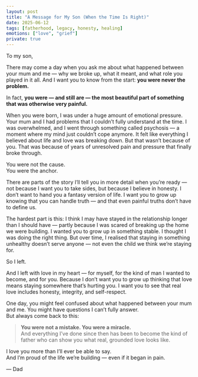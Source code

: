 ```yaml
---
layout: post
title: "A Message for My Son (When the Time Is Right)"
date: 2025-06-12
tags: [fatherhood, legacy, honesty, healing]
emotions: ["love", "grief"]
private: true
---
```


To my son,

There may come a day when you ask me about what happened between your mum and me — why we broke up, what it meant, and what role you played in it all. And I want you to know from the start: **you were never the problem.**

In fact, **you were — and still are — the most beautiful part of something that was otherwise very painful.**

When you were born, I was under a huge amount of emotional pressure. Your mum and I had problems that I couldn’t fully understand at the time. I was overwhelmed, and I went through something called psychosis — a moment where my mind just couldn’t cope anymore. It felt like everything I believed about life and love was breaking down. But that wasn’t because of you. That was because of years of unresolved pain and pressure that finally broke through.

You were not the cause.  
You were the anchor.

There are parts of the story I’ll tell you in more detail when you’re ready — not because I want you to take sides, but because I believe in honesty. I don’t want to hand you a fantasy version of life. I want you to grow up knowing that you can handle truth — and that even painful truths don’t have to define us.

The hardest part is this: I think I may have stayed in the relationship longer than I should have — partly because I was scared of breaking up the home we were building. I wanted you to grow up in something stable. I thought I was doing the right thing. But over time, I realised that staying in something unhealthy doesn’t serve anyone — not even the child we think we’re staying for.

So I left.

And I left with love in my heart — for myself, for the kind of man I wanted to become, and for you. Because I don’t want you to grow up thinking that love means staying somewhere that’s hurting you. I want you to see that real love includes honesty, integrity, and self-respect.

One day, you might feel confused about what happened between your mum and me. You might have questions I can’t fully answer.  
But always come back to this:

> **You were not a mistake. You were a miracle.**  
> And everything I’ve done since then has been to become the kind of father who can show you what real, grounded love looks like.

I love you more than I’ll ever be able to say.  
And I’m proud of the life we’re building — even if it began in pain.

— Dad

